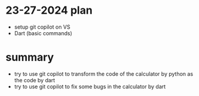 # 23-27-2024 plan
- setup git copilot on VS
- Dart (basic commands)

# summary
- try to use git copilot to transform the code of the calculator by python as the code by dart
- try to use git copilot to fix some bugs in the calculator by dart
